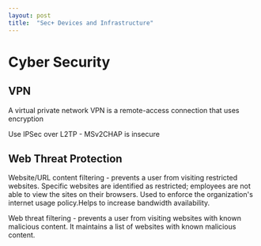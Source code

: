 ```yaml
---
layout: post
title:  "Sec+ Devices and Infrastructure"
---
```


# Cyber Security

## VPN
A virtual private network VPN is a remote-access connection that uses encryption

Use IPSec over L2TP - MSv2CHAP is insecure

## Web Threat Protection

Website/URL content filtering - prevents a user from visiting restricted websites. Specific websites are identified as restricted; employees are not able to view the sites on their browsers. Used to enforce the organization's internet usage policy.Helps to increase bandwidth availability.

Web threat filtering - prevents a user from visiting websites with known malicious content. It maintains a list of websites with known malicious content.